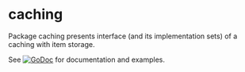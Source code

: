 # caching
Package caching presents interface (and its implementation sets) of a caching with item storage.

See 
[![GoDoc](https://godoc.org/github.com/golang-mixins/caching?status.svg)](https://godoc.org/github.com/golang-mixins/caching) 
for documentation and examples.
